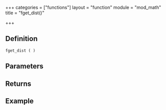 +++
categories = ["functions"]
layout = "function"
module = "mod_math"
title = "fget_dist()"

+++

## Definition

    fget_dist ( )

## Parameters

## Returns

## Example
